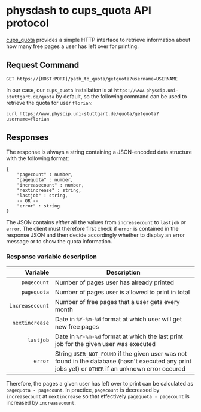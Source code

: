 # physdash to cups_quota API protocol
[cups_quota](https://github.com/physcip/cups_quota) provides a simple HTTP interface to retrieve information about how many free pages a user has left over for printing.

## Request Command
```
GET https://[HOST:PORT]/path_to_quota/getquota?username=USERNAME
```

In our case, our `cups_quota` installation is at `https://www.physcip.uni-stuttgart.de/quota` by default, so the following command can be used to retrieve the quota for user `florian`:

```
curl https://www.physcip.uni-stuttgart.de/quota/getquota?username=florian
```

## Responses
The response is always a string containing a JSON-encoded data structure with the following format:
```
{
	"pagecount" : number,
	"pagequota" : number,
	"increasecount" : number,
	"nextincrease" : string,
	"lastjob" : string,
	-- OR --
	"error" : string
}
```

The JSON contains *either* all the values from `increasecount` to `lastjob` *or* `error`. The client must therefore first check if `error` is contained in the response JSON and then decide accordingly whether to display an error message or to show the quota information.

### Response variable description
Variable | Description
---: | ---
`pagecount` | Number of pages user has already printed
`pagequota` | Number of pages user is allowed to print in total
`increasecount` | Number of free pages that a user gets every month
`nextincrease` | Date in `%Y-%m-%d` format at which user will get new free pages
`lastjob` | Date in `%Y-%m-%d` format at which the last print job for the given user was executed
`error` | String `USER_NOT_FOUND` if the given user was not found in the database (hasn't executed any print jobs yet) or `OTHER` if an unknown error occured

Therefore, the pages a given user has left over to print can be calculated as `pagequota - pagecount`.
In practice, `pagecount` is decreased by `increasecount` at `nextincrease` so that effectively `pagequota - pagecount` is increased by `increasecount`.
